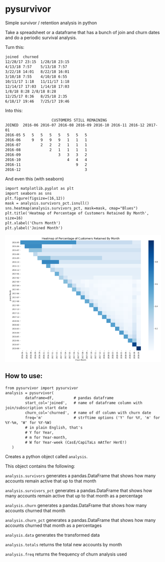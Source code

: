 # pysurvivor
Simple survivor / retention analysis in python

Take a spreadsheet or a dataframe that has a bunch of join and churn dates and do a periodic survival analysis.

Turn this:
```
joined	churned
12/28/17 23:15	1/28/18 23:15
4/13/18 7:57	5/13/18 7:57
3/22/18 14:01	8/22/18 16:01
3/10/18 7:55	4/10/18 6:55
10/11/17 1:18	11/11/17 1:18
12/14/17 17:03	1/14/18 17:03
1/8/18 8:28	2/8/18 8:28
12/25/17 0:36	8/25/18 2:35
6/18/17 19:46	7/25/17 19:46
```
Into this:

```                                 
                     CUSTOMERS STILL REMAINING
JOINED	2016-06	2016-07	2016-08	2016-09	2016-10	2016-11	2016-12	2017-01
2016-05	5	5	5	5	5	5	5	5
2016-06		9	9	9	9	1	1	1
2016-07			2	2	2	1	1	1
2016-08				2	1	1	1	1
2016-09					3	3	3	2
2016-10						4	4	4
2016-11							9	2
2016-12								3
```

And even this (with seaborn)
```
import matplotlib.pyplot as plt
import seaborn as sns
plt.figure(figsize=(16,12))
mask = analysis.survivors_pct.isnull()
sns.heatmap(analysis.survivors_pct, mask=mask, cmap="Blues")
plt.title('Heatmap of Percentage of Customers Retained By Month', size=16)
plt.xlabel('Churn Month')
plt.ylabel('Joined Month')
```
![Image created with seaborn](https://github.com/hyonschu/pysurvivor/blob/master/retentionheatmap.png)



## How to use:
```
from pysurvivor import pysurvivor
analysis = pysurvivor(
         dataframe=df,         # pandas dataframe 
         start_col='joined',   # name of dataframe column with join/subscription start date
         churn_col='churned',  # name of df column with churn date      
         freq='m'              # strftime options ('Y' for %Y, 'm' for %Y-%m, 'W' for %Y-%W)
         # in plain English, that's 
         # Y for Year, 
         # m for Year-month,
         # W for Year-week (CasE/CapiTaLs mAtTer HerE!)
   )
```
Creates a python object called `analysis`. 

This object contains the following:

`analysis.survivors` 
generates a pandas.DataFrame that shows how many accounts remain active that up to that month

`analysis.survivors_pct` 
generates a pandas.DataFrame that shows how many accounts remain active that up to that month as a percentage

`analysis.churn` 
generates a pandas.DataFrame that shows how many accounts churned that month

`analysis.churn_pct` 
generates a pandas.DataFrame that shows how many accounts churned that month as a percentages

`analysis.data` 
generates the transformed data

`analysis.totals` 
returns the total new accounts by month

`analysis.freq` 
returns the frequency of churn analysis used
